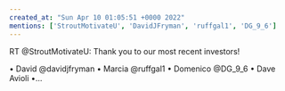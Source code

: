 ```yaml
---
created_at: "Sun Apr 10 01:05:51 +0000 2022"
mentions: ['StroutMotivateU', 'DavidJFryman', 'ruffgal1', 'DG_9_6']
---
```


RT @StroutMotivateU: Thank you to our most recent investors!

• David @davidjfryman
• Marcia @ruffgal1 
• Domenico @DG_9_6 
• Dave Avioli
•…